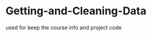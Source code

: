 Getting-and-Cleaning-Data
=========================

used for keep the course info and project code
